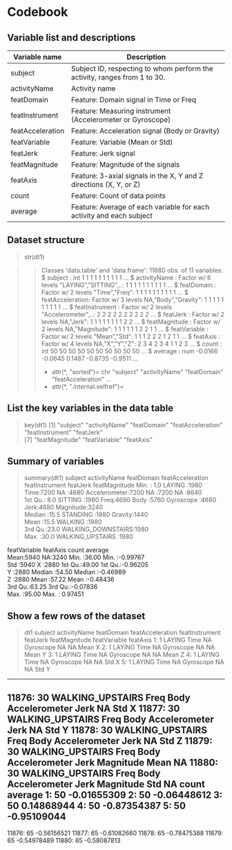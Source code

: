Codebook
========

Variable list and descriptions
------------------------------

Variable name    | Description
-----------------|-------------
subject          | Subject ID, respecting to whom perform the activity, ranges from 1 to 30.
activityName     | Activity name
featDomain       | Feature: Domain signal in Time or Freq
featInstrument   | Feature: Measuring instrument (Accelerometer or Gyroscope)
featAcceleration | Feature: Acceleration signal (Body or Gravity)
featVariable     | Feature: Variable (Mean or Std)
featJerk         | Feature: Jerk signal
featMagnitude    | Feature: Magnitude of the signals
featAxis         | Feature: 3-axial signals in the X, Y and Z directions (X, Y, or Z)
count        | Feature: Count of data points
average      | Feature: Average of each variable for each activity and each subject


Dataset structure
-----------------

> str(dt1)

>> Classes 'data.table' and 'data.frame':        11880 obs. of  11 variables:
>> $ subject         : int  1 1 1 1 1 1 1 1 1 1 ...
>> $ activityName    : Factor w/ 6 levels "LAYING","SITTING",..: 1 1 1 1 1 1 1 1 1 1 ...
>> $ featDomain      : Factor w/ 2 levels "Time","Freq": 1 1 1 1 1 1 1 1 1 1 ...
>> $ featAcceleration: Factor w/ 3 levels NA,"Body","Gravity": 1 1 1 1 1 1 1 1 1 1 ...
>> $ featInstrument  : Factor w/ 2 levels "Accelerometer",..: 2 2 2 2 2 2 2 2 2 2 ...
>> $ featJerk        : Factor w/ 2 levels NA,"Jerk": 1 1 1 1 1 1 1 1 2 2 ...
>> $ featMagnitude   : Factor w/ 2 levels NA,"Magnitude": 1 1 1 1 1 1 2 2 1 1 ...
>> $ featVariable    : Factor w/ 2 levels "Mean","Std": 1 1 1 2 2 2 1 2 1 1 ...
>> $ featAxis        : Factor w/ 4 levels NA,"X","Y","Z": 2 3 4 2 3 4 1 1 2 3 ...
>> $ count           : int  50 50 50 50 50 50 50 50 50 50 ...
>> $ average         : num  -0.0166 -0.0645 0.1487 -0.8735 -0.9511 ...
>> - attr(*, "sorted")= chr  "subject" "activityName" "featDomain" "featAcceleration" ...
>> - attr(*, ".internal.selfref")=<externalptr>


List the key variables in the data table
----------------------------------------
> key(dt1)
[1] "subject"          "activityName"     "featDomain"       "featAcceleration" "featInstrument"   "featJerk"        
[7] "featMagnitude"    "featVariable"     "featAxis" 


Summary of variables
--------------------

> summary(dt1)
    subject                 activityName  featDomain  featAcceleration       featInstrument featJerk      featMagnitude 
 Min.   : 1.0   LAYING            :1980   Time:7200   NA     :4680     Accelerometer:7200   NA  :7200   NA       :8640  
 1st Qu.: 8.0   SITTING           :1980   Freq:4680   Body   :5760     Gyroscope    :4680   Jerk:4680   Magnitude:3240  
 Median :15.5   STANDING          :1980               Gravity:1440                                                      
 Mean   :15.5   WALKING           :1980                                                                                 
 3rd Qu.:23.0   WALKING_DOWNSTAIRS:1980                                                                                 
 Max.   :30.0   WALKING_UPSTAIRS  :1980                                                                                 
 
 featVariable featAxis      count          average        
 Mean:5940    NA:3240   Min.   :36.00   Min.   :-0.99767  
 Std :5940    X :2880   1st Qu.:49.00   1st Qu.:-0.96205  
              Y :2880   Median :54.50   Median :-0.46989  
              Z :2880   Mean   :57.22   Mean   :-0.48436  
                        3rd Qu.:63.25   3rd Qu.:-0.07836  
                        Max.   :95.00   Max.   : 0.97451 


Show a few rows of the dataset
------------------------------
> dt1
       subject     activityName featDomain featAcceleration featInstrument featJerk featMagnitude featVariable featAxis
    1:       1           LAYING       Time               NA      Gyroscope       NA            NA         Mean        X
    2:       1           LAYING       Time               NA      Gyroscope       NA            NA         Mean        Y
    3:       1           LAYING       Time               NA      Gyroscope       NA            NA         Mean        Z
    4:       1           LAYING       Time               NA      Gyroscope       NA            NA          Std        X
    5:       1           LAYING       Time               NA      Gyroscope       NA            NA          Std        Y
   ---                                                                                                                 
11876:      30 WALKING_UPSTAIRS       Freq             Body  Accelerometer     Jerk            NA          Std        X
11877:      30 WALKING_UPSTAIRS       Freq             Body  Accelerometer     Jerk            NA          Std        Y
11878:      30 WALKING_UPSTAIRS       Freq             Body  Accelerometer     Jerk            NA          Std        Z
11879:      30 WALKING_UPSTAIRS       Freq             Body  Accelerometer     Jerk     Magnitude         Mean       NA
11880:      30 WALKING_UPSTAIRS       Freq             Body  Accelerometer     Jerk     Magnitude          Std       NA
       count     average
    1:    50 -0.01655309
    2:    50 -0.06448612
    3:    50  0.14868944
    4:    50 -0.87354387
    5:    50 -0.95109044
   ---                  
11876:    65 -0.56156521
11877:    65 -0.61082660
11878:    65 -0.78475388
11879:    65 -0.54978489
11880:    65 -0.58087813